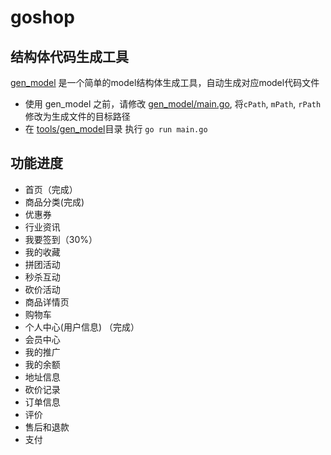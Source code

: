 # goshop


##  结构体代码生成工具

[gen_model](./tools/gen_model/main.go) 是一个简单的model结构体生成工具，自动生成对应model代码文件
- 使用 gen_model 之前，请修改 [gen_model/main.go](./tools/gen_model/main.go), 将`cPath`, `mPath`, `rPath ` 修改为生成文件的目标路径
- 在 [tools/gen_model](./tools/gen_model)目录 执行 `go run main.go`




## 功能进度

- 首页（完成）
- 商品分类(完成)
- 优惠券
- 行业资讯
- 我要签到（30%）
- 我的收藏
- 拼团活动
- 秒杀互动
- 砍价活动
- 商品详情页
- 购物车
- 个人中心(用户信息) （完成）
- 会员中心
- 我的推广
- 我的余额
- 地址信息
- 砍价记录
- 订单信息
- 评价
- 售后和退款
- 支付